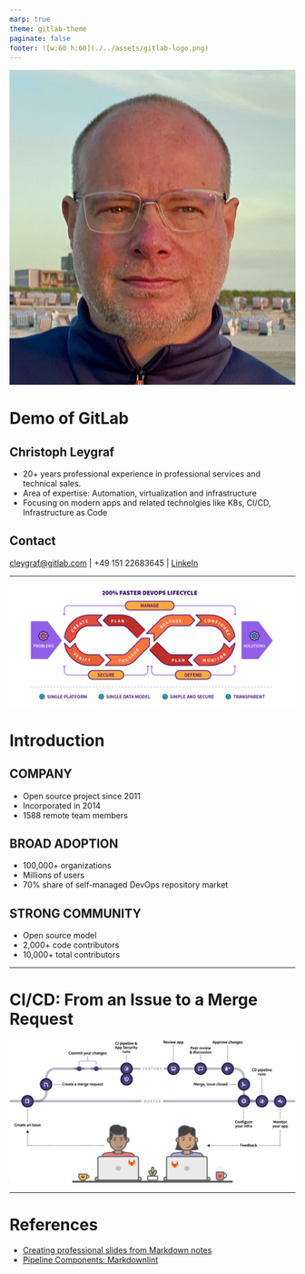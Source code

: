 ```yaml
---
marp: true
theme: gitlab-theme
paginate: false
footer: ![w:60 h:60](./../assets/gitlab-logo.png)
---
```

![bg right 100%](./../assets/image7.jpeg)

# Demo of GitLab

## Christoph Leygraf

- 20+ years professional experience in professional services and technical sales.
- Area of expertise: Automation, virtualization and infrastructure
- Focusing on modern apps and related technolgies like K8s, CI/CD, Infrastructure as Code

## Contact

cleygraf@gitlab.com | +49 151 22683645 | [LinkeIn](https://www.linkedin.com/in/cleygraf/)

---
![bg right 100%](./../assets/image5.png)

<!-- _footer: 'All as of 2022-07-09 and based on https://about.gitlab.com/company/' -->

# Introduction

## COMPANY

- Open source project since 2011
- Incorporated in 2014 
- 1588 remote team members

## BROAD ADOPTION

- 100,000+ organizations
- Millions of users
- 70% share of self-managed DevOps repository market

## STRONG COMMUNITY

- Open source model 
- 2,000+ code contributors
- 10,000+ total contributors

---

# CI/CD: From an Issue to a Merge Request

![center](./../assets/image2.png)

---

# References

- [Creating professional slides from Markdown notes](https://davidgarcia.dev/posts/creating-professional-slides-from-markdown-notes/)
- [Pipeline Components: Markdownlint](https://gitlab.com/pipeline-components/markdownlint)
